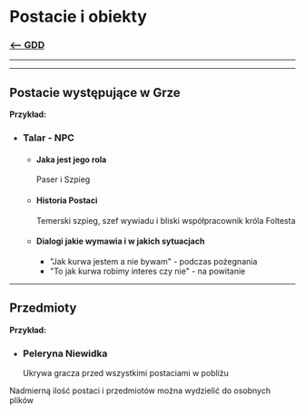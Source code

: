 # Postacie i obiekty
### [<-- GDD](/GDD/GDD.md)

---
---

## Postacie występujące w Grze

**Przykład:**

- ### Talar - NPC
	- #### Jaka jest jego rola
	  Paser i Szpieg
	- #### Historia Postaci
	   Temerski szpieg, szef wywiadu i bliski współpracownik króla Foltesta
	- #### Dialogi jakie wymawia i w jakich sytuacjach
		- "Jak kurwa jestem a nie bywam" - podczas pożegnania
		- "To jak kurwa robimy interes czy nie" - na powitanie
	  
---

## Przedmioty 

**Przykład:**
- ### Peleryna Niewidka
  Ukrywa gracza przed wszystkimi postaciami w pobliżu

Nadmierną ilość postaci i przedmiotów można wydzielić do osobnych plików 
